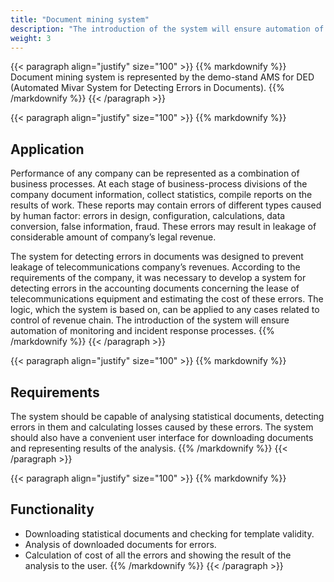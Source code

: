 ```yaml
---
title: "Document mining system"
description: "The introduction of the system will ensure automation of monitoring and incident response processes."
weight: 3
---
```


{{< paragraph align="justify" size="100" >}}
{{% markdownify %}}
Document mining system is represented by the demo-stand AMS for DED (Automated Mivar System for Detecting Errors in Documents).
{{% /markdownify %}}
{{< /paragraph >}}

{{< paragraph align="justify" size="100" >}}
{{% markdownify %}}
## Application

Performance of any company can be represented as a combination of business processes. At each stage of business-process divisions of the company document information, collect statistics, compile reports on the results of work. These reports may contain errors of different types caused by human factor: errors in design, configuration, calculations, data conversion, false information, fraud. These errors may result in leakage of considerable amount of company’s legal revenue.

The system for detecting errors in documents was designed to prevent leakage of telecommunications company’s revenues. According to the requirements of the company, it was necessary to develop a system for detecting errors in the accounting documents concerning the lease of telecommunications equipment and estimating the cost of these errors. The logic, which the system is based on, can be applied to any cases related to control of revenue chain. The introduction of the system will ensure automation of monitoring and incident response processes.
{{% /markdownify %}}
{{< /paragraph >}}

{{< paragraph align="justify" size="100" >}}
{{% markdownify %}}
## Requirements

The system should be capable of analysing statistical documents, detecting errors in them and calculating losses caused by these errors. The system should also have a convenient user interface for downloading documents and representing results of the analysis.
{{% /markdownify %}}
{{< /paragraph >}}

{{< paragraph align="justify" size="100" >}}
{{% markdownify %}}
## Functionality

- Downloading statistical documents and checking for template validity.
- Analysis of downloaded documents for errors.
- Calculation of cost of all the errors and showing the result of the analysis to the user.
{{% /markdownify %}}
{{< /paragraph >}}
